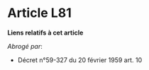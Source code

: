 # Article L81

**Liens relatifs à cet article**

_Abrogé par_:

  - Décret n°59-327 du 20 février 1959 art. 10
